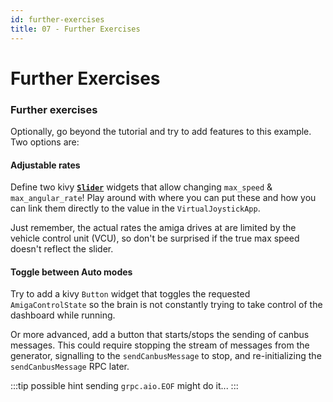 ```yaml
---
id: further-exercises
title: 07 - Further Exercises
---
```

# Further Exercises

### Further exercises

Optionally, go beyond the tutorial and try to add features to this example.
Two options are:

#### Adjustable rates

Define two kivy [**`Slider`**](https://kivy.org/doc/stable/api-kivy.uix.slider.html) widgets that allow changing `max_speed` & `max_angular_rate`!
Play around with where you can put these and how you can link them directly to the value in the `VirtualJoystickApp`.

Just remember, the actual rates the amiga drives at are limited by the vehicle control unit (VCU), so don't be surprised if the true max speed doesn't reflect the slider.


#### Toggle between Auto modes

Try to add a kivy `Button` widget that toggles the requested `AmigaControlState` so the brain is not constantly trying to take control of the dashboard while running.

Or more advanced, add a button that starts/stops the sending of canbus messages.
This could require stopping the stream of messages from the generator, signalling to the `sendCanbusMessage` to stop, and re-initializing the `sendCanbusMessage` RPC later.

:::tip possible hint
sending `grpc.aio.EOF` might do it...
:::
